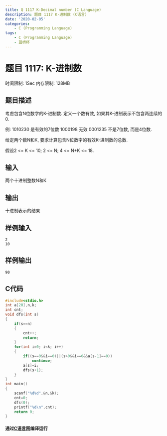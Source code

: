 ```yaml
---
title: Q 1117 K-Decimal number (C Language)
description: 题目 1117 K-进制数 (C语言)
date: '2020-02-05'
categories:
    - C (Programming Language)
tags:
    - C (Programming Language)
    - 蓝桥杯
---
```


# 题目 1117: K-进制数
时间限制: 1Sec 内存限制: 128MB
## 题目描述

考虑包含N位数字的K-进制数. 定义一个数有效, 如果其K-进制表示不包含两连续的0.

例:
1010230 是有效的7位数
1000198 无效
0001235 不是7位数, 而是4位数.

给定两个数N和K, 要求计算包含N位数字的有效K-进制数的总数.

假设2 <= K <= 10; 2 <= N; 4 <= N+K <= 18.
## 输入
两个十进制整数N和K
## 输出
十进制表示的结果
## 样例输入
```
2
10
```
## 样例输出
```
90
```
## C代码
```c
#include<stdio.h>
int a[20],n,k;
int cnt;
void dfs(int s)
{
    if(s==n)
    {
        cnt++;
        return;
    }
    for(int i=0; i<k; i++)
    {
        if((s==0&&i==0)||(s>0&&i==0&&a[s-1]==0))
            continue;
        a[s]=i;
        dfs(s+1);
    }
}
int main()
{
    scanf("%d%d",&n,&k);
    cnt=0;
    dfs(0);
    printf("%d\n",cnt);
    return 0;
}
```
#### 通过[C语言网](https://www.dotcpp.com/)编译运行